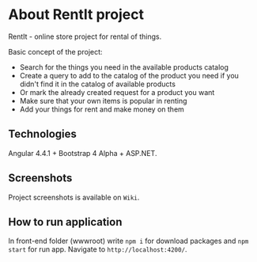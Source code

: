 # About RentIt project

RentIt - online store project for rental of things.

Basic concept of the project:

  - Search for the things you need in the available products catalog
  - Create a query to add to the catalog of the product you need if you didn't find it in the catalog of available products
  - Or mark the already created request for a product you want
  - Make sure that your own items is popular in renting
  - Add your things for rent and make money on them

## Technologies

Angular 4.4.1 + Bootstrap 4 Alpha + ASP.NET.

## Screenshots

Project screenshots is available on `Wiki`.

## How to run application

In front-end folder (wwwroot) write `npm i` for download packages and `npm start` for run app. Navigate to `http://localhost:4200/`.
